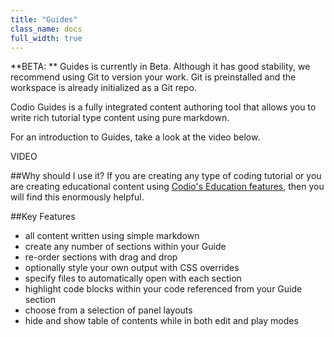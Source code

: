 ```yaml
---
title: "Guides"
class_name: docs
full_width: true
---
```


**BETA: ** Guides is currently in Beta. Although it has good stability, we recommend using Git to version your work. Git is preinstalled and the workspace is already initialized as a Git repo.

Codio Guides is a fully integrated content authoring tool that allows you to write rich tutorial type content using pure markdown. 

For an introduction to Guides, take a look at the video below.

VIDEO

##Why should I use it?
If you are creating any type of coding tutorial or you are creating educational content using [Codio's Education features](/docs/education), then you will find this enormously helpful.

##Key Features

- all content written using simple markdown
- create any number of sections within your Guide
- re-order sections with drag and drop
- optionally style your own output with CSS overrides
- specify files to automatically open with each section
- highlight code blocks within your code referenced from your Guide section
- choose from a selection of panel layouts
- hide and show table of contents while in both edit and play modes


